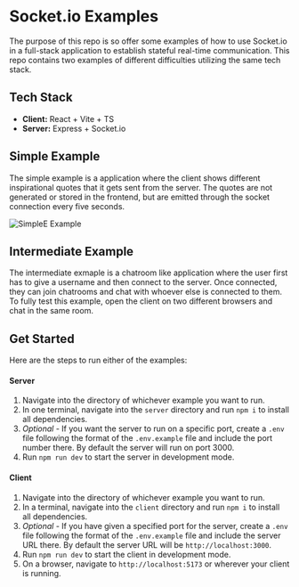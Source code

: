 # Socket.io Examples

The purpose of this repo is so offer some examples of how to use Socket.io in a full-stack application to establish stateful real-time communication. This repo contains two examples of different difficulties utilizing the same tech stack.


## Tech Stack
- **Client:** React + Vite + TS
- **Server:** Express + Socket.io


## Simple Example
The simple example is a application where the client shows different inspirational quotes that it gets sent from the server. The quotes are not generated or stored in the frontend, but are emitted through the socket connection every five seconds.

![SimpleE Example](img/simple-example-client.gif)


## Intermediate Example
The intermediate exmaple is a chatroom like application where the user first has to give a username and then connect to the server. Once connected, they can join chatrooms and chat with whoever else is connected to them. To fully test this example, open the client on two different browsers and chat in the same room.

## Get Started
Here are the steps to run either of the examples:

#### Server
1) Navigate into the directory of whichever example you want to run.
2) In one terminal, navigate into the `server` directory and run `npm i` to install all dependencies.
3) *Optional* - If you want the server to run on a specific port, create a `.env` file following the format of the `.env.example` file and include the port number there. By default the server will run on port 3000.
4) Run `npm run dev` to start the server in development mode.

#### Client
1) Navigate into the directory of whichever example you want to run.
2) In a terminal, navigate into the `client` directory and run `npm i` to install all dependencies.
3) *Optional* - If you have given a specified port for the server, create a `.env` file following the format of the `.env.example` file and include the server URL there. By default the server URL will be `http://localhost:3000`.
4) Run `npm run dev` to start the client in development mode.
5) On a browser, navigate to `http://localhost:5173` or wherever your client is running.
